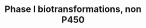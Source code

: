 ---
annotations:
- type: Pathway Ontology
  value: cytochrome P450-independent phase I biotransformation pathway
authors:
- MaintBot
- Ddigles
- Khanspers
- Mkutmon
description: This pathway lists several phase 1 biotransformations and their related
  enzymes.
last-edited: 2019-09-17
organisms:
- Rattus norvegicus
redirect_from:
- /index.php/Pathway:WP1291
- /instance/WP1291
schema-jsonld:
- '@context': https://schema.org/
  '@id': https://wikipathways.github.io/pathways/WP1291.html
  '@type': Dataset
  creator:
    '@type': Organization
    name: WikiPathways
  description: This pathway lists several phase 1 biotransformations and their related
    enzymes.
  keywords:
  - Esd
  - Lipa
  - carboxylic acid esters
  - amides
  - Pon1
  - Ces2j
  - thio esters
  - Pon3
  - Phosphoric acid esters
  - Pon2
  - Ces5a
  - Ces1a
  license: CC0
  name: Phase I biotransformations, non P450
seo: CreativeWork
title: Phase I biotransformations, non P450
wpid: WP1291
---
